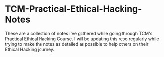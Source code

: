 # TCM-Practical-Ethical-Hacking-Notes

These are a collection of notes i've gathered while going through TCM's Practical Ethical Hacking Course. I will be updating this repo regularly while trying to make the notes as detailed as possible to help others on their Ethical Hacking journey.
